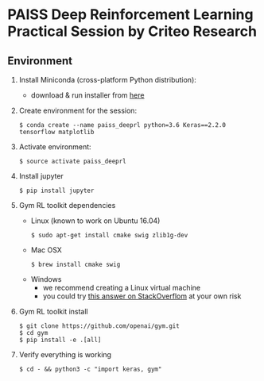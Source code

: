 # PAISS Deep Reinforcement Learning Practical Session by Criteo Research

## Environment

1. Install Miniconda (cross-platform Python distribution): 
    - download & run installer from [here](https://conda.io/miniconda.html)
1. Create environment for the session:
    ```
    $ conda create --name paiss_deeprl python=3.6 Keras==2.2.0 tensorflow matplotlib
    ```
1. Activate environment:
    ```
    $ source activate paiss_deeprl
    ```
1. Install jupyter
    ```
    $ pip install jupyter
    ```
1. Gym RL toolkit dependencies
    - Linux (known to work on Ubuntu 16.04)
        ```
        $ sudo apt-get install cmake swig zlib1g-dev
        ```
    - Mac OSX
        ```
        $ brew install cmake swig
        ```
    - Windows
        - we recommend creating a Linux virtual machine
        - you could try [this answer on StackOverflom](https://stackoverflow.com/questions/42605769/openai-gym-atari-on-windows) at your own risk
        
1. Gym RL toolkit install
    ```
    $ git clone https://github.com/openai/gym.git
    $ cd gym
    $ pip install -e .[all]
    ```
1. Verify everything is working
    ```
    $ cd - && python3 -c "import keras, gym"
    ```
